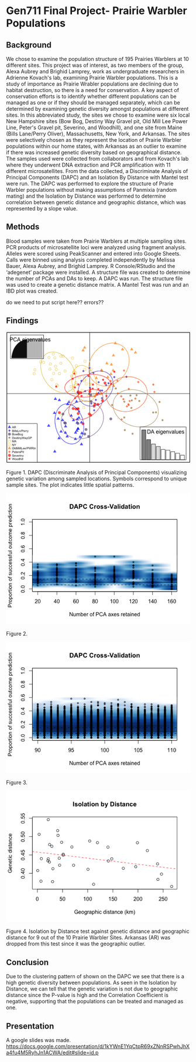 # Gen711 Final Project- Prairie Warbler Populations
## Background
We chose to examine the population structure of 195 Prairies Warblers at 10 different sites. This project was of interest, as two members of the group, Alexa Aubrey and Brighid Lamprey, work as undergraduate researchers in Adrienne Kovach's lab, examining Prairie Warbler populations. This is a study of importance as Prairie Wrabler populations are declining due to habitat destruction, so there is a need for conservation. A key aspect of conservation efforts is to identify whether different populations can be managed as one or if they should be managed separately, which can be determined by examining genetic diversity amongst populations at different sites. In this abbreviated study, the sites we chose to examine were six local New Hampshire sites (Bow Bog, Destiny Way Gravel pit, Old Mill Lee Power Line, Peter's Gravel pit, Severino, and Woodhill), and one site from Maine (Bills Lane/Perry Oliver), Massachusetts, New York, and Arkansas. The sites were selectively chosen as they represent the location of Prairie Warbler populations within our home states, with Arkansas as an outlier to examine if there was increased genetic diversity based on geographical distance. The samples used were collected from collaborators and from Kovach's lab where they underwent DNA extraction and PCR amplification with 11 different microsatellites. From the data collected, a Discriminate Analysis of Principal Components (DAPC) and an Isolation By Distance with Mantel test were run. The DAPC was performed to explore the structure of Prarie Warbler populations without making assumptions of Panmixia (random mating) and the Isolation by Distance was performed to determine correlation between genetic distance and geographic distance, which was represented by a slope value.

## Methods
Blood samples were taken from Prairie Warblers at multiple sampling sites. PCR products of microsatellite loci were analyzed using fragment analysis. Alleles were scored using PeakScanner​ and entered into Google Sheets. Calls were binned using analysis completed independently by Melissa Bauer, Alexa Aubrey, and Brighid Lamprey. R Console/RStudio and the ‘adegenet’ package were installed. A structure file was created to determine the number of PCAs and DAs to keep. A DAPC was run. The structure file was used to create a genetic distance matrix. A Mantel Test was run and an IBD plot was created.

do we need to put script here?? errors??


## Findings
![plot](figures/PRAW_DAPC_Final.png) 

Figure 1. DAPC (Discriminate Analysis of Principal Components) visualizing genetic variation among sampled locations. Symbols correspond to unique sample sites. The plot indicates little spatial patterns.


![plot](figures/DAPC_Cross_Validation.png)

Figure 2. 

![plot](figures/DAPC_Cross_Validation_2.png)

Figure 3.


![plot](figures/IBD_Plot_PRAW.png)

Figure 4. Isolation by Distance test against genetic distance and geographic distance for 9 out of the 10 Prairie Warbler Sites. Arkansas (AR) was dropped from this test since it was the geographic outlier.

## Conclusion
Due to the clustering pattern of shown on the DAPC we see that there is a high genetic diversity between populations. As seen in the Isolation by Distance, we can tell that the genetic variation is not due to geographic distance since the P-value is high and the Correlation Coefficient is negative, supporting that the populations can be treated and managed as one.

## Presentation 
A google slides was made. https://docs.google.com/presentation/d/1kYWnE1YqCtpR69xZNnRSPwhJhXa4fu4M5RyhJn1ACWA/edit#slide=id.p 
